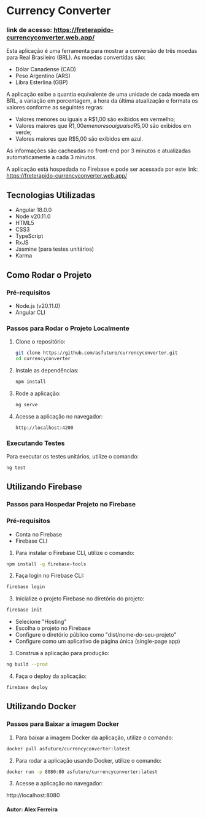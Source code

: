 # Currency Converter 
### link de acesso: https://freterapido-currencyconverter.web.app/

Esta aplicação é uma ferramenta para mostrar a conversão de três moedas para Real Brasileiro (BRL). As moedas convertidas são:

- Dólar Canadense (CAD)
- Peso Argentino (ARS)
- Libra Esterlina (GBP)

A aplicação exibe a quantia equivalente de uma unidade de cada moeda em BRL, a variação em porcentagem, a hora da última atualização e formata os valores conforme as seguintes regras:
- Valores menores ou iguais a R$1,00 são exibidos em vermelho;
- Valores maiores que R$1,00 e menores ou iguais a R$5,00 são exibidos em verde;
- Valores maiores que R$5,00 são exibidos em azul.

As informações são cacheadas no front-end por 3 minutos e atualizadas automaticamente a cada 3 minutos.

A aplicação está hospedada no Firebase e pode ser acessada por este link: https://freterapido-currencyconverter.web.app/

## Tecnologias Utilizadas

- Angular 18.0.0
- Node v20.11.0
- HTML5
- CSS3
- TypeScript
- RxJS
- Jasmine (para testes unitários)
- Karma

## Como Rodar o Projeto

### Pré-requisitos

- Node.js (v20.11.0)
- Angular CLI

### Passos para Rodar o Projeto Localmente

1. Clone o repositório:

    ```bash
    git clone https://github.com/asfuture/currencyconverter.git
    cd currencyconverter
    ```

2. Instale as dependências:

    ```bash
    npm install
    ```

3. Rode a aplicação:

    ```bash
    ng serve
    ```

4. Acesse a aplicação no navegador:

    ```
    http://localhost:4200
    ```

### Executando Testes

Para executar os testes unitários, utilize o comando:

```bash
ng test
```
## Utilizando Firebase
### Passos para Hospedar Projeto no Firebase
### Pré-requisitos
- Conta no Firebase
- Firebase CLI

1. Para instalar o Firebase CLI, utilize o comando:
  
  ```bash
  npm install -g firebase-tools
  ```

2. Faça login no Firebase CLI:

  ```bash
  firebase login
  ```

3. Inicialize o projeto Firebase no diretório do projeto: 

  ```bash
  firebase init
  ```

- Selecione "Hosting"
- Escolha o projeto no Firebase
- Configure o diretório público como "dist/nome-do-seu-projeto"
- Configure como um aplicativo de página única (single-page app)

3. Construa a aplicação para produção:

```bash
ng build --prod
```

4. Faça o deploy da aplicação:

```bash
firebase deploy
```

## Utilizando Docker
### Passos para Baixar a imagem Docker

1. Para baixar a imagem Docker da aplicação, utilize o comando:

```bash
docker pull asfuture/currencyconverter:latest
```

2. Para rodar a aplicação usando Docker, utilize o comando:

```bash
docker run -p 8080:80 asfuture/currencyconverter:latest
```

3. Acesse a aplicação no navegador:
   
http://localhost:8080

#### Autor: Alex Ferreira
